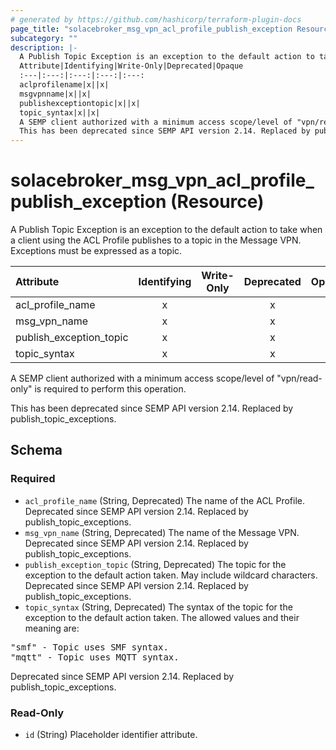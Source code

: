 ```yaml
---
# generated by https://github.com/hashicorp/terraform-plugin-docs
page_title: "solacebroker_msg_vpn_acl_profile_publish_exception Resource - solacebroker"
subcategory: ""
description: |-
  A Publish Topic Exception is an exception to the default action to take when a client using the ACL Profile publishes to a topic in the Message VPN. Exceptions must be expressed as a topic.
  Attribute|Identifying|Write-Only|Deprecated|Opaque
  :---|:---:|:---:|:---:|:---:
  aclprofilename|x||x|
  msgvpnname|x||x|
  publishexceptiontopic|x||x|
  topic_syntax|x||x|
  A SEMP client authorized with a minimum access scope/level of "vpn/read-only" is required to perform this operation.
  This has been deprecated since SEMP API version 2.14. Replaced by publishtopicexceptions.
---
```


# solacebroker_msg_vpn_acl_profile_publish_exception (Resource)

A Publish Topic Exception is an exception to the default action to take when a client using the ACL Profile publishes to a topic in the Message VPN. Exceptions must be expressed as a topic.


Attribute|Identifying|Write-Only|Deprecated|Opaque
:---|:---:|:---:|:---:|:---:
acl_profile_name|x||x|
msg_vpn_name|x||x|
publish_exception_topic|x||x|
topic_syntax|x||x|



A SEMP client authorized with a minimum access scope/level of "vpn/read-only" is required to perform this operation.

This has been deprecated since SEMP API version 2.14. Replaced by publish_topic_exceptions.



<!-- schema generated by tfplugindocs -->
## Schema

### Required

- `acl_profile_name` (String, Deprecated) The name of the ACL Profile. Deprecated since SEMP API version 2.14. Replaced by publish_topic_exceptions.
- `msg_vpn_name` (String, Deprecated) The name of the Message VPN. Deprecated since SEMP API version 2.14. Replaced by publish_topic_exceptions.
- `publish_exception_topic` (String, Deprecated) The topic for the exception to the default action taken. May include wildcard characters. Deprecated since SEMP API version 2.14. Replaced by publish_topic_exceptions.
- `topic_syntax` (String, Deprecated) The syntax of the topic for the exception to the default action taken. The allowed values and their meaning are:

<pre>
"smf" - Topic uses SMF syntax.
"mqtt" - Topic uses MQTT syntax.
</pre>
 Deprecated since SEMP API version 2.14. Replaced by publish_topic_exceptions.

### Read-Only

- `id` (String) Placeholder identifier attribute.
